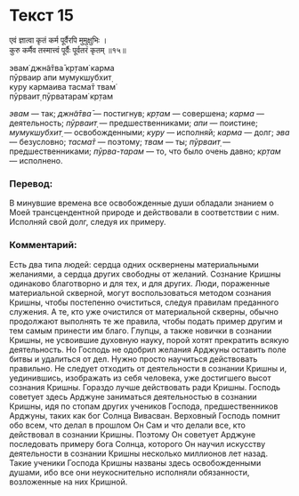 # Текст 15

एवं ज्ञात्वा कृतं कर्म पूर्वैरपि मुमुक्षुभिः ।  
कुरु कर्मैव तस्मात्त्वं पूर्वैः पूर्वतरं कृतम् ॥१५॥

эвам̇ джн̃а̄тва̄ кр̣там̇ карма  
пӯрваир апи мумукшубхит̣  
куру кармаива тасма̄т твам̇  
пӯрваит̣ пӯрватарам̇ кр̣там

_эвам_ — так; _джн̃а̄тва̄_ — постигнув; _кр̣там_ — совершена; _карма_ — деятельность; _пӯрваит̣_ — предшественниками; _апи_ — поистине; _мумукшубхит̣_ — освобожденными; _куру_ — исполняй; _карма_ — долг; _эва_ — безусловно; _тасма̄т_ — поэтому; _твам_ — ты; _пӯрваит̣_ — предшественниками; _пӯрва-тарам_ — то, что было очень давно; _кр̣там_ — исполнено.

### Перевод:

В минувшие времена все освобожденные души обладали знанием о Моей трансцендентной природе и действовали в соответствии с ним. Исполняй свой долг, следуя их примеру.

### Комментарий:

Есть два типа людей: сердца одних осквернены материальными желаниями, а сердца других свободны от желаний. Сознание Кришны одинаково благотворно и для тех, и для других. Люди, пораженные материальной скверной, могут воспользоваться методом сознания Кришны, чтобы постепенно очиститься, следуя правилам преданного служения. А те, кто уже очистился от материальной скверны, обычно продолжают выполнять те же правила, чтобы подать пример другим и тем самым принести им благо. Глупцы, а также новички в сознании Кришны, не усвоившие духовную науку, порой хотят прекратить всякую деятельность. Но Господь не одобрил желания Арджуны оставить поле битвы и удалиться от дел. Нужно просто научиться действовать правильно. Не следует отходить от деятельности в сознании Кришны и, уединившись, изображать из себя человека, уже достигшего высот сознания Кришны. Гораздо лучше действовать ради Кришны. Господь советует здесь Арджуне заниматься деятельностью в сознании Кришны, идя по стопам других учеников Господа, предшественников Арджуны, таких как бог Солнца Вивасван. Верховный Господь помнит обо всем, что делал в прошлом Он Сам и что делали все, кто действовал в сознании Кришны. Поэтому Он советует Арджуне последовать примеру бога Солнца, которого Он научил искусству деятельности в сознании Кришны несколько миллионов лет назад. Такие ученики Господа Кришны названы здесь освобожденными душами, ибо все они неукоснительно исполняли обязанности, возложенные на них Кришной.
